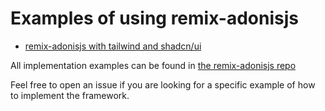 # Examples of using remix-adonisjs

- [remix-adonisjs with tailwind and shadcn/ui](https://github.com/jarle/remix-adonisjs/tree/main/examples/with-tailwind-and-shadcn)

All implementation examples can be found in [the remix-adonisjs repo](https://github.com/jarle/remix-adonisjs/tree/main/examples/)

Feel free to open an issue if you are looking for a specific example of how to implement the framework.